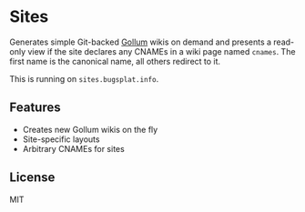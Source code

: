 # Sites

Generates simple Git-backed [Gollum](https://github.com/gollum/gollum) wikis on demand and presents a read-only view if the site declares any CNAMEs in a wiki page named `cnames`. The first name is the canonical name, all others redirect to it.

This is running on `sites.bugsplat.info`.

## Features

* Creates new Gollum wikis on the fly
* Site-specific layouts
* Arbitrary CNAMEs for sites

## License

MIT
